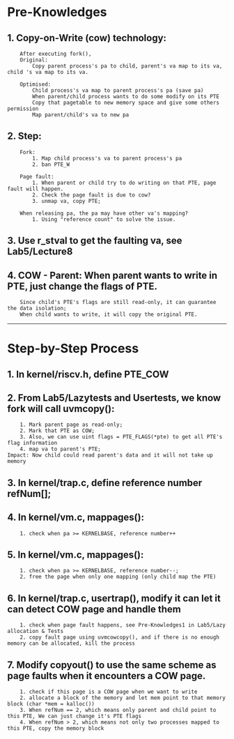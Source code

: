 # Pre-Knowledges

## 1. Copy-on-Write (cow) technology:
        After executing fork(),
        Original:
            Copy parent process's pa to child, parent's va map to its va, child 's va map to its va.

        Optimised:
            Child process's va map to parent process's pa (save pa)
            When parent/child process wants to do some modify on its PTE
            Copy that pagetable to new memory space and give some others permission
            Map parent/child's va to new pa

## 2. Step:
        Fork:
            1. Map child process's va to parent process's pa
            2. ban PTE_W

        Page fault:
            1. When parent or child try to do writing on that PTE, page fault will happen.
            2. Check the page fault is due to cow?
            3. unmap va, copy PTE;

        When releasing pa, the pa may have other va's mapping?
            1. Using "reference count" to solve the issue.

## 3. Use r_stval to get the faulting va, see Lab5/Lecture8

## 4. COW - Parent: When parent wants to write in PTE, just change the flags of PTE.
        Since child's PTE's flags are still read-only, it can guarantee the data isolation;
        When child wants to write, it will copy the original PTE.

---

# Step-by-Step Process

## 1. In kernel/riscv.h, define PTE_COW

## 2. From Lab5/Lazytests and Usertests, we know fork will call uvmcopy():
        1. Mark parent page as read-only;
        2. Mark that PTE as COW;
        3. Also, we can use uint flags = PTE_FLAGS(*pte) to get all PTE's flag information
        4. map va to parent's PTE;
    Impact: Now child could read parent's data and it will not take up memory

## 3. In kernel/trap.c, define reference number refNum[];

## 4. In kernel/vm.c, mappages():
        1. check when pa >= KERNELBASE, reference number++

## 5. In kernel/vm.c, mappages():
        1. check when pa >= KERNELBASE, reference number--;
        2. free the page when only one mapping (only child map the PTE)

## 6. In kernel/trap.c, usertrap(), modify it can let it can detect COW page and handle them
        1. check when page fault happens, see Pre-Knowledges1 in Lab5/Lazy allocation & Tests
        2. copy fault page using uvmcowcopy(), and if there is no enough memory can be allocated, kill the process

## 7. Modify copyout() to use the same scheme as page faults when it encounters a COW page. 
        1. check if this page is a COW page when we want to write
        2. allocate a block of the memory and let mem point to that memory block (char *mem = kalloc())
        3. When refNum == 2, which means only parent and child point to this PTE, We can just change it's PTE flags
        4. When refNum > 2, which means not only two processes mapped to this PTE, copy the memory block 
    
    